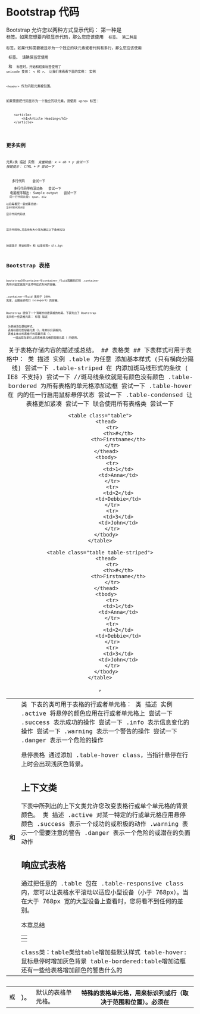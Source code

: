 # Bootstrap 代码 #
Bootstrap 允许您以两种方式显示代码：
第一种是 <code> 标签。如果您想要内联显示代码，那么您应该使用 <code> 标签。
第二种是 <pre> 标签。如果代码需要被显示为一个独立的块元素或者代码有多行，那么您应该使用 <pre> 标签。
请确保当您使用 <pre> 和 <code> 标签时，开始和结束标签使用了 unicode 变体： &lt; 和 &gt;。
让我们来看看下面的实例：
实例
<p><code>&lt;header&gt;</code> 作为内联元素被包围。</p>
<p>如果需要把代码显示为一个独立的块元素，请使用 &lt;pre&gt; 标签：</p>
<pre>
    &lt;article&gt;
        &lt;h1&gt;Article Heading&lt;/h1&gt;
    &lt;/article&gt;
</pre>

## 更多实例 ##
元素/类	描述	实例
<var>	变量赋值: x = ab + y	尝试一下
<kbd>	按键提示： CTRL + P	尝试一下
<pre>	多行代码	尝试一下
<pre class="pre-scrollable">	多行代码带有滚动条	尝试一下
<samp>	电脑程序输出: Sample output	尝试一下
<code>	同一行代码片段: span, div

以后每看完一章就要总结:
<code>显示代码代码内联</code>
<pre>显示代码代码块</pre>
<pre class="pre-scrollable">显示代码块,并且块有大小改为通过上下条来拉动</pre>
<kbd>按键提示</kbd>
 开始标签&lt; 和 结束标签&gt;
&lt,&gt

# Bootstrap 表格 #
bootstrap3中container与container_fluid容器的区别
.container 类用于固定宽度并支持响应式布局的容器。

.container-fluid 类用于 100% 宽度，占据全部视口（viewport）的容器。

Bootstrap 提供了一个清晰的创建表格的布局。下表列出了 Bootstrap 支持的一些表格元素：
标签	描述
<table>	为表格添加基础样式。
<thead>	表格标题行的容器元素（<tr>），用来标识表格列。
<tbody>	表格主体中的表格行的容器元素（<tr>）。
<tr>	一组出现在单行上的表格单元格的容器元素（<td> 或 <th>）。
<td>	默认的表格单元格。
<th>	特殊的表格单元格，用来标识列或行（取决于范围和位置）。必须在 <thead> 内使用。
<caption>	关于表格存储内容的描述或总结。
## 表格类 ##
下表样式可用于表格中：
类	描述	实例
.table	为任意 <table> 添加基本样式 (只有横向分隔线)	尝试一下
.table-striped	在 <tbody> 内添加斑马线形式的条纹 ( IE8 不支持)	尝试一下 //斑马线条纹就是有颜色没有颜色
.table-bordered	为所有表格的单元格添加边框	尝试一下
.table-hover	在 <tbody> 内的任一行启用鼠标悬停状态	尝试一下
.table-condensed	让表格更加紧凑	尝试一下
联合使用所有表格类	尝试一下

	<table class="table">
		<thead>
			<tr>
				<th>#</th>
				<th>Firstname</th>
			</tr>
		</thead>
		<tbody>
			<tr>
				<td>1</td>
				<td>Anna</td>
			</tr>
			<tr>
				<td>2</td>
				<td>Debbie</td>
			</tr>
			<tr>
				<td>3</td>
				<td>John</td>
			</tr>
		</tbody>
	</table>

	<table class="table table-striped">
		<thead>
			<tr>
				<th>#</th>
				<th>Firstname</th>
			</tr>
		</thead>
		<tbody>
			<tr>
				<td>1</td>
				<td>Anna</td>
			</tr>
			<tr>
				<td>2</td>
				<td>Debbie</td>
			</tr>
			<tr>
				<td>3</td>
				<td>John</td>
			</tr>
		</tbody>
	</table>

<tr>, <th> 和 <td> 类
下表的类可用于表格的行或者单元格：
类	描述	实例
.active	将悬停的颜色应用在行或者单元格上	尝试一下
.success	表示成功的操作	尝试一下
.info	表示信息变化的操作	尝试一下
.warning	表示一个警告的操作	尝试一下
.danger	表示一个危险的操作

悬停表格
通过添加 .table-hover class，当指针悬停在行上时会出现浅灰色背景。
## 上下文类 ##
下表中所列出的上下文类允许您改变表格行或单个单元格的背景颜色。
类	描述
.active	对某一特定的行或单元格应用悬停颜色
.success	表示一个成功的或积极的动作
.warning	表示一个需要注意的警告
.danger	表示一个危险的或潜在的负面动作
## 响应式表格 ##
通过把任意的 .table 包在 .table-responsive class 内，您可以让表格水平滚动以适应小型设备（小于 768px）。当在大于 768px 宽的大型设备上查看时，您将看不到任何的差别。

本章总结
<table>
<thead>
<tr>
<th></th>
</tr>
</thead>
<tbody>
<tr>
<td></td>
</tr>
</tbody>
</table>
class类：table类给table增加些默认样式
table-hover:鼠标悬停时增加灰色背景
table-bordered:table增加边框
还有一些给表格增加颜色的警告什么的